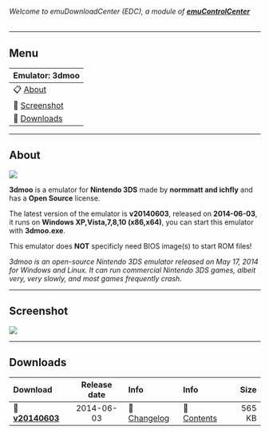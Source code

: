 ###### Welcome to emuDownloadCenter (EDC), a module of [**emuControlCenter**](https://github.com/PhoenixInteractiveNL/emuControlCenter/wiki/)
***
## Menu
| **Emulator: 3dmoo** |
|:---------|
| :clipboard: [About](#about) |
| :sunrise: [Screenshot](#screenshot) |
| :floppy_disk: [Downloads](#downloads) |
***
## About
![](https://github.com/PhoenixInteractiveNL/emuDownloadCenter/wiki/images_emulator/3dmoo_logo_200.jpg)

**3dmoo** is a emulator for **Nintendo 3DS** made by **normmatt and ichfly** and has a **Open Source** license.

The latest version of the emulator is **v20140603**, released on **2014-06-03**, it runs on **Windows XP,Vista,7,8,10 (x86,x64)**, you can start this emulator with **3dmoo.exe**.

This emulator does **NOT** specificly need BIOS image(s) to start ROM files!

_3dmoo is an open-source Nintendo 3DS emulator released on May 17, 2014 for Windows and Linux. It can run commercial Nintendo 3DS games, albeit very, very slowly, and most games frequently crash._
***
## Screenshot
![](https://raw.githubusercontent.com/PhoenixInteractiveNL/emuDownloadCenter/master/hooks/3dmoo/screen.jpg)
***
## Downloads
| Download | Release date  | Info       | Info       | Size       |
|:---------|:-------------:|:-----------|:-----------|-----------:|
| :floppy_disk: [**v20140603**](https://github.com/PhoenixInteractiveNL/edc-repo0001/raw/master/3dmoo/20140603.7z) | 2014-06-03 | :page_facing_up: [Changelog](https://github.com/PhoenixInteractiveNL/edc-repo0001/blob/master/3dmoo/20140603_changelog.txt) | :mag_right: [Contents](https://github.com/PhoenixInteractiveNL/edc-repo0001/blob/master/3dmoo/20140603_contents.txt) | 565 KB |
